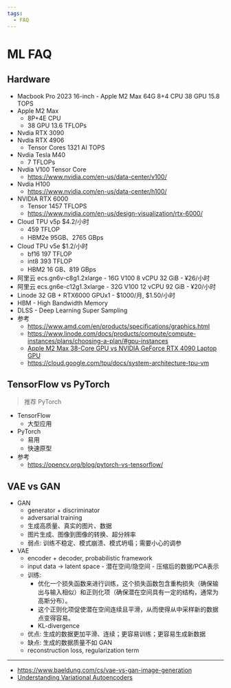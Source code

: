 ```yaml
---
tags:
  - FAQ
---
```


# ML FAQ

## Hardware

- Macbook Pro 2023 16-inch - Apple M2 Max 64G 8+4 CPU 38 GPU 15.8 TOPS
- Apple M2 Max
  - 8P+4E CPU
  - 38 GPU 13.6 TFLOPs
- Nvdia RTX 3090
- Nvdia RTX 4906
  - Tensor Cores 1321 AI TOPS
- Nvdia Tesla M40
  - 7 TFLOPs
- Nvdia V100 Tensor Core
  - https://www.nvidia.com/en-us/data-center/v100/
- Nvdia H100
  - https://www.nvidia.com/en-us/data-center/h100/
- NVIDIA RTX 6000
  - Tensor 1457 TFLOPS
  - https://www.nvidia.com/en-us/design-visualization/rtx-6000/
- Cloud TPU v5p $4.2/小时
  - 459 TFLOP
  - HBM2e 95GB、2765 GBps
- Cloud TPU v5e $1.2/小时
  - bf16 197 TFLOP
  - int8 393 TFLOP
  - HBM2 16 GB、819 GBps
- 阿里云 ecs.gn6v-c8g1.2xlarge - 16G V100 8 vCPU 32 GiB - ¥26/小时
- 阿里云 ecs.gn6e-c12g1.3xlarge - 32G V100 12 vCPU 92 GiB - ¥20/小时
- Linode 32 GB + RTX6000 GPUx1 - $1000/月, $1.50/小时
- HBM - High Bandwidth Memory
- DLSS - Deep Learning Super Sampling
- 参考
  - https://www.amd.com/en/products/specifications/graphics.html
  - https://www.linode.com/docs/products/compute/compute-instances/plans/choosing-a-plan/#gpu-instances
  - [Apple M2 Max 38-Core GPU vs NVIDIA GeForce RTX 4090 Laptop GPU](https://www.notebookcheck.net/M2-Max-38-Core-GPU-vs-NVIDIA-GeForce-RTX-4090-Laptop-GPU-vs-M2-Pro-16-Core-GPU_11574_11437_11570.247598.0.html)
  - https://cloud.google.com/tpu/docs/system-architecture-tpu-vm

## TensorFlow vs PyTorch

> 推荐 PyTorch

- TensorFlow
  - 大型应用
- PyTorch
  - 易用
  - 快速原型
- 参考
  - https://opencv.org/blog/pytorch-vs-tensorflow/

## VAE vs GAN

- GAN
  - generator + discriminator
  - adversarial training
  - 生成高质量、真实的图片、数据
  - 图片生成、图像到图像的转换、超分辨率
  - 弱点: 训练不稳定、模式崩溃、模式坍塌；需要小心的调参
- VAE
  - encoder + decoder, probabilistic framework
  - input data -> latent space - 潜在空间/隐空间 - 压缩后的数据/PCA表示
  - 训练:
    - 优化一个损失函数来进行训练，这个损失函数包含重构损失（确保输出与输入相似）和正则化项（确保潜在空间具有一定的结构，通常为高斯分布）。
    - 这个正则化项促使潜在空间连续且平滑，从而使得从中采样新的数据点变得容易。
    - KL-divergence
  - 优点: 生成的数据更加平滑、连续；更容易训练；更容易生成新数据
  - 缺点: 生成的数据质量不如 GAN
  -  reconstruction loss, regularization term

---

- https://www.baeldung.com/cs/vae-vs-gan-image-generation
- [Understanding Variational Autoencoders](https://towardsdatascience.com/understanding-variational-autoencoders-vaes-f70510919f73)
